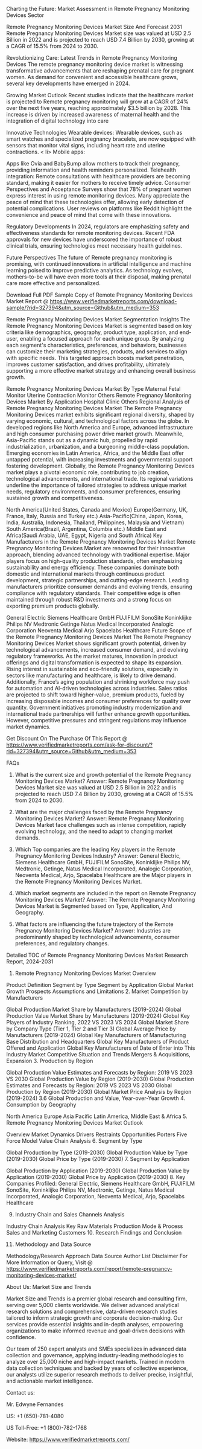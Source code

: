 Charting the Future: Market Assessment in Remote Pregnancy Monitoring Devices Sector


Remote Pregnancy Monitoring Devices Market Size And Forecast 2031
Remote Pregnancy Monitoring Devices Market size was valued at USD 2.5 Billion in 2022 and is projected to reach USD 7.4 Billion by 2030, growing at a CAGR of 15.5% from 2024 to 2030.

Revolutionizing Care: Latest Trends in Remote Pregnancy Monitoring Devices
The remote pregnancy monitoring device market is witnessing transformative advancements that are reshaping prenatal care for pregnant women. As demand for convenient and accessible healthcare grows, several key developments have emerged in 2024.

Growing Market Outlook
Recent studies indicate that the healthcare market is projected to Remote pregnancy monitoring will grow at a CAGR of 24% over the next five years, reaching approximately $3.5 billion by 2028. This increase is driven by increased awareness of maternal health and the integration of digital technology into care

Innovative Technologies
Wearable devices: Wearable devices, such as smart watches and specialized pregnancy bracelets, are now equipped with sensors that monitor vital signs, including heart rate and uterine contractions.
< li>
Mobile apps:

Apps like Ovia and BabyBump allow mothers to track their pregnancy, providing information and health reminders personalized.
Telehealth integration: Remote consultations with healthcare providers are becoming standard, making it easier for mothers to receive timely advice.
Consumer Perspectives and Acceptance
Surveys show that 78% of pregnant women express interest in using remote monitoring devices. Many appreciate the peace of mind that these technologies offer, allowing early detection of potential complications. User reviews on platforms like Reddit highlight the convenience and peace of mind that come with these innovations.

Regulatory Developments
In 2024, regulators are emphasizing safety and effectiveness standards for remote monitoring devices. Recent FDA approvals for new devices have underscored the importance of robust clinical trials, ensuring technologies meet necessary health guidelines.

Future Perspectives
The future of Remote pregnancy monitoring is promising, with continued innovations in artificial intelligence and machine learning poised to improve predictive analytics. As technology evolves, mothers-to-be will have even more tools at their disposal, making prenatal care more effective and personalized.

Download Full PDF Sample Copy of Remote Pregnancy Monitoring Devices Market Report @ https://www.verifiedmarketreports.com/download-sample/?rid=327394&utm_source=Github&utm_medium=353

Remote Pregnancy Monitoring Devices Market Segmentation Insights
The Remote Pregnancy Monitoring Devices Market is segmented based on key criteria like demographics, geography, product type, application, and end-user, enabling a focused approach for each unique group. By analyzing each segment's characteristics, preferences, and behaviors, businesses can customize their marketing strategies, products, and services to align with specific needs. This targeted approach boosts market penetration, improves customer satisfaction, and drives profitability, ultimately supporting a more effective market strategy and enhancing overall business growth.

Remote Pregnancy Monitoring Devices Market By Type
Maternal Fetal Monitor
Uterine Contraction Monitor
Others
Remote Pregnancy Monitoring Devices Market By Application
Hospital
Clinic
Others
Regional Analysis of Remote Pregnancy Monitoring Devices Market
The Remote Pregnancy Monitoring Devices market exhibits significant regional diversity, shaped by varying economic, cultural, and technological factors across the globe. In developed regions like North America and Europe, advanced infrastructure and high consumer purchasing power drive market growth. Meanwhile, Asia-Pacific stands out as a dynamic hub, propelled by rapid industrialization, urbanization, and a burgeoning middle-class population. Emerging economies in Latin America, Africa, and the Middle East offer untapped potential, with increasing investments and governmental support fostering development. Globally, the Remote Pregnancy Monitoring Devices market plays a pivotal economic role, contributing to job creation, technological advancements, and international trade. Its regional variations underline the importance of tailored strategies to address unique market needs, regulatory environments, and consumer preferences, ensuring sustained growth and competitiveness.

North America(United States, Canada and Mexico)
Europe(Germany, UK, France, Italy, Russia and Turkey etc.)
Asia-Pacific(China, Japan, Korea, India, Australia, Indonesia, Thailand, Philippines, Malaysia and Vietnam)
South America(Brazil, Argentina, Columbia etc.)
Middle East and Africa(Saudi Arabia, UAE, Egypt, Nigeria and South Africa)
Key Manufacturers in the Remote Pregnancy Monitoring Devices Market
Remote Pregnancy Monitoring Devices Market are renowned for their innovative approach, blending advanced technology with traditional expertise. Major players focus on high-quality production standards, often emphasizing sustainability and energy efficiency. These companies dominate both domestic and international markets through continuous product development, strategic partnerships, and cutting-edge research. Leading manufacturers prioritize consumer demands and evolving trends, ensuring compliance with regulatory standards. Their competitive edge is often maintained through robust R&D investments and a strong focus on exporting premium products globally.

General Electric
Siemens Healthcare GmbH
FUJIFILM SonoSite
Koninklijke Philips NV
Medtronic
Getinge
Natus Medical Incorporated
Analogic Corporation
Neoventa Medical
Arjo
Spacelabs Healthcare
Future Scope of the Remote Pregnancy Monitoring Devices Market
The Remote Pregnancy Monitoring Devices Market shows significant growth potential, driven by technological advancements, increased consumer demand, and evolving regulatory frameworks. As the market matures, innovation in product offerings and digital transformation is expected to shape its expansion. Rising interest in sustainable and eco-friendly solutions, especially in sectors like manufacturing and healthcare, is likely to drive demand. Additionally, France’s aging population and shrinking workforce may push for automation and AI-driven technologies across industries. Sales ratios are projected to shift toward higher-value, premium products, fueled by increasing disposable incomes and consumer preferences for quality over quantity. Government initiatives promoting industry modernization and international trade partnerships will further enhance growth opportunities. However, competitive pressures and stringent regulations may influence market dynamics.

Get Discount On The Purchase Of This Report @ https://www.verifiedmarketreports.com/ask-for-discount/?rid=327394&utm_source=Github&utm_medium=353

FAQs
1. What is the current size and growth potential of the Remote Pregnancy Monitoring Devices Market?
Answer: Remote Pregnancy Monitoring Devices Market size was valued at USD 2.5 Billion in 2022 and is projected to reach USD 7.4 Billion by 2030, growing at a CAGR of 15.5% from 2024 to 2030.

2. What are the major challenges faced by the Remote Pregnancy Monitoring Devices Market?
Answer: Remote Pregnancy Monitoring Devices Market face challenges such as intense competition, rapidly evolving technology, and the need to adapt to changing market demands.

3. Which Top companies are the leading Key players in the Remote Pregnancy Monitoring Devices Industry?
Answer: General Electric, Siemens Healthcare GmbH, FUJIFILM SonoSite, Koninklijke Philips NV, Medtronic, Getinge, Natus Medical Incorporated, Analogic Corporation, Neoventa Medical, Arjo, Spacelabs Healthcare are the Major players in the Remote Pregnancy Monitoring Devices Market.

4. Which market segments are included in the report on Remote Pregnancy Monitoring Devices Market?
Answer: The Remote Pregnancy Monitoring Devices Market is Segmented based on Type, Application, And Geography.

5. What factors are influencing the future trajectory of the Remote Pregnancy Monitoring Devices Market?
Answer: Industries are predominantly shaped by technological advancements, consumer preferences, and regulatory changes.

Detailed TOC of Remote Pregnancy Monitoring Devices Market Research Report, 2024-2031
1. Remote Pregnancy Monitoring Devices Market Overview

Product Definition
Segment by Type
Segment by Application
Global Market Growth Prospects
Assumptions and Limitations
2. Market Competition by Manufacturers

Global Production Market Share by Manufacturers (2019-2024)
Global Production Value Market Share by Manufacturers (2019-2024)
Global Key Players of Industry Ranking, 2022 VS 2023 VS 2024
Global Market Share by Company Type (Tier 1, Tier 2 and Tier 3)
Global Average Price by Manufacturers (2019-2024)
Global Key Manufacturers of Manufacturing Base Distribution and Headquarters
Global Key Manufacturers of Product Offered and Application
Global Key Manufacturers of Date of Enter into This Industry
Market Competitive Situation and Trends
Mergers & Acquisitions, Expansion
3. Production by Region

Global Production Value Estimates and Forecasts by Region: 2019 VS 2023 VS 2030
Global Production Value by Region (2019-2030)
Global Production Estimates and Forecasts by Region: 2019 VS 2023 VS 2030
Global Production by Region (2019-2030)
Global Market Price Analysis by Region (2019-2024) 3.6 Global Production and Value, Year-over-Year Growth
4. Consumption by Geography

North America
Europe
Asia Pacific
Latin America, Middle East & Africa
5. Remote Pregnancy Monitoring Devices Market Outlook

Overview
Market Dynamics
Drivers
Restraints
Opportunities
Porters Five Force Model
Value Chain Analysis 
6. Segment by Type

Global Production by Type (2019-2030)
Global Production Value by Type (2019-2030)
Global Price by Type (2019-2030)
7. Segment by Application

Global Production by Application (2019-2030)
Global Production Value by Application (2019-2030)
Global Price by Application (2019-2030)
8. Key Companies Profiled: General Electric, Siemens Healthcare GmbH, FUJIFILM SonoSite, Koninklijke Philips NV, Medtronic, Getinge, Natus Medical Incorporated, Analogic Corporation, Neoventa Medical, Arjo, Spacelabs Healthcare

9. Industry Chain and Sales Channels Analysis

Industry Chain Analysis
Key Raw Materials
Production Mode & Process
Sales and Marketing
Customers
10. Research Findings and Conclusion

11. Methodology and Data Source

Methodology/Research Approach
Data Source
Author List
Disclaimer
For More Information or Query, Visit @ https://www.verifiedmarketreports.com/report/remote-pregnancy-monitoring-devices-market/

About Us: Market Size and Trends

Market Size and Trends is a premier global research and consulting firm, serving over 5,000 clients worldwide. We deliver advanced analytical research solutions and comprehensive, data-driven research studies tailored to inform strategic growth and corporate decision-making. Our services provide essential insights and in-depth analyses, empowering organizations to make informed revenue and goal-driven decisions with confidence.

Our team of 250 expert analysts and SMEs specializes in advanced data collection and governance, applying industry-leading methodologies to analyze over 25,000 niche and high-impact markets. Trained in modern data collection techniques and backed by years of collective experience, our analysts utilize superior research methods to deliver precise, insightful, and actionable market intelligence.

Contact us:

Mr. Edwyne Fernandes

US: +1 (650)-781-4080

US Toll-Free: +1 (800)-782-1768

Website: https://www.verifiedmarketreports.com/
